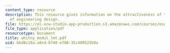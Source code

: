 ```yaml
---
content_type: resource
description: This resource gives information on the attractiveness of the vlsi model
  of engineering design.
file: https://ol-ocw-studio-app-production.s3.amazonaws.com/courses/esd-342-advanced-system-architecture-spring-2006/bbd8c18aa8cdb740e78835c409525b9a_whitny_modul_lmt.pdf
file_type: application/pdf
resourcetype: Document
title: whitny_modul_lmt.pdf
uid: bbd8c18a-a8cd-b740-e788-35c409525b9a
---
```

